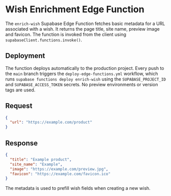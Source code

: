 # Wish Enrichment Edge Function

The `enrich-wish` Supabase Edge Function fetches basic metadata for a URL
associated with a wish. It returns the page title, site name, preview image and
favicon. The function is invoked from the client using
`supabaseClient.functions.invoke()`.

## Deployment
The function deploys automatically to the production project. Every push to the
`main` branch triggers the `deploy-edge-functions.yml` workflow, which runs
`supabase functions deploy enrich-wish` using the `SUPABASE_PROJECT_ID` and
`SUPABASE_ACCESS_TOKEN` secrets. No preview environments or version tags are
used.

## Request
```json
{
  "url": "https://example.com/product"
}
```

## Response
```json
{
  "title": "Example product",
  "site_name": "Example",
  "image": "https://example.com/preview.jpg",
  "favicon": "https://example.com/favicon.ico"
}
```

The metadata is used to prefill wish fields when creating a new wish.
